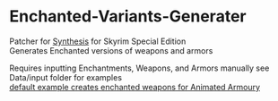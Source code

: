 # Enchanted-Variants-Generater

Patcher for  [Synthesis](https://github.com/Mutagen-Modding/Synthesis) for Skyrim Special Edition\
Generates Enchanted versions of weapons and armors

Requires inputting Enchantments, Weapons, and Armors manually
see Data/input folder for examples\
[default example creates enchanted weapons for Animated Armoury](https://www.nexusmods.com/skyrimspecialedition/mods/47213)
